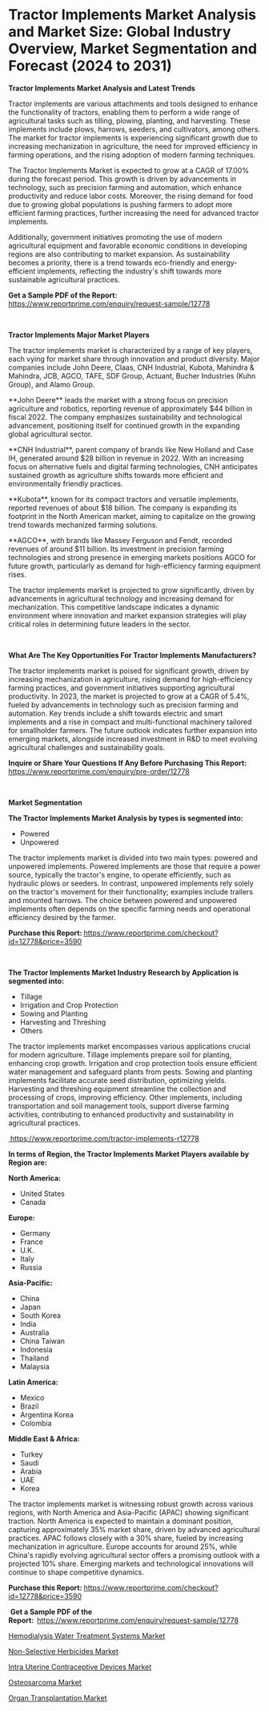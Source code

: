 <p><h1>Tractor Implements Market Analysis and Market Size: Global Industry Overview, Market Segmentation and Forecast (2024 to 2031)</h1></p><p><strong>Tractor Implements Market Analysis and Latest Trends</strong></p>
<p><p>Tractor implements are various attachments and tools designed to enhance the functionality of tractors, enabling them to perform a wide range of agricultural tasks such as tilling, plowing, planting, and harvesting. These implements include plows, harrows, seeders, and cultivators, among others. The market for tractor implements is experiencing significant growth due to increasing mechanization in agriculture, the need for improved efficiency in farming operations, and the rising adoption of modern farming techniques.</p><p>The Tractor Implements Market is expected to grow at a CAGR of 17.00% during the forecast period. This growth is driven by advancements in technology, such as precision farming and automation, which enhance productivity and reduce labor costs. Moreover, the rising demand for food due to growing global populations is pushing farmers to adopt more efficient farming practices, further increasing the need for advanced tractor implements. </p><p>Additionally, government initiatives promoting the use of modern agricultural equipment and favorable economic conditions in developing regions are also contributing to market expansion. As sustainability becomes a priority, there is a trend towards eco-friendly and energy-efficient implements, reflecting the industry's shift towards more sustainable agricultural practices.</p></p>
<p><strong>Get a Sample PDF of the Report:&nbsp;</strong> <a href="https://www.reportprime.com/enquiry/request-sample/12778">https://www.reportprime.com/enquiry/request-sample/12778</a></p>
<p>&nbsp;</p>
<p><strong>Tractor Implements Major Market Players</strong></p>
<p><p>The tractor implements market is characterized by a range of key players, each vying for market share through innovation and product diversity. Major companies include John Deere, Claas, CNH Industrial, Kubota, Mahindra & Mahindra, JCB, AGCO, TAFE, SDF Group, Actuant, Bucher Industries (Kuhn Group), and Alamo Group.</p><p>**John Deere** leads the market with a strong focus on precision agriculture and robotics, reporting revenue of approximately $44 billion in fiscal 2022. The company emphasizes sustainability and technological advancement, positioning itself for continued growth in the expanding global agricultural sector.</p><p>**CNH Industrial**, parent company of brands like New Holland and Case IH, generated around $28 billion in revenue in 2022. With an increasing focus on alternative fuels and digital farming technologies, CNH anticipates sustained growth as agriculture shifts towards more efficient and environmentally friendly practices.</p><p>**Kubota**, known for its compact tractors and versatile implements, reported revenues of about $18 billion. The company is expanding its footprint in the North American market, aiming to capitalize on the growing trend towards mechanized farming solutions.</p><p>**AGCO**, with brands like Massey Ferguson and Fendt, recorded revenues of around $11 billion. Its investment in precision farming technologies and strong presence in emerging markets positions AGCO for future growth, particularly as demand for high-efficiency farming equipment rises.</p><p>The tractor implements market is projected to grow significantly, driven by advancements in agricultural technology and increasing demand for mechanization. This competitive landscape indicates a dynamic environment where innovation and market expansion strategies will play critical roles in determining future leaders in the sector.</p></p>
<p>&nbsp;</p>
<p><strong>What Are The Key Opportunities For Tractor Implements Manufacturers?</strong></p>
<p><p>The tractor implements market is poised for significant growth, driven by increasing mechanization in agriculture, rising demand for high-efficiency farming practices, and government initiatives supporting agricultural productivity. In 2023, the market is projected to grow at a CAGR of 5.4%, fueled by advancements in technology such as precision farming and automation. Key trends include a shift towards electric and smart implements and a rise in compact and multi-functional machinery tailored for smallholder farmers. The future outlook indicates further expansion into emerging markets, alongside increased investment in R&D to meet evolving agricultural challenges and sustainability goals.</p></p>
<p><strong>Inquire or Share Your Questions If Any Before Purchasing This Report:</strong> <a href="https://www.reportprime.com/enquiry/pre-order/12778">https://www.reportprime.com/enquiry/pre-order/12778</a></p>
<p>&nbsp;</p>
<p><strong>Market Segmentation</strong></p>
<p><strong>The Tractor Implements Market Analysis by types is segmented into:</strong></p>
<p><ul><li>Powered</li><li>Unpowered</li></ul></p>
<p><p>The tractor implements market is divided into two main types: powered and unpowered implements. Powered implements are those that require a power source, typically the tractor's engine, to operate efficiently, such as hydraulic plows or seeders. In contrast, unpowered implements rely solely on the tractor's movement for their functionality; examples include trailers and mounted harrows. The choice between powered and unpowered implements often depends on the specific farming needs and operational efficiency desired by the farmer.</p></p>
<p><strong>Purchase this Report:&nbsp;</strong><a href="https://www.reportprime.com/checkout?id=12778&price=3590">https://www.reportprime.com/checkout?id=12778&price=3590</a></p>
<p>&nbsp;</p>
<p><strong>The Tractor Implements Market Industry Research by Application is segmented into:</strong></p>
<p><ul><li>Tillage</li><li>Irrigation and Crop Protection</li><li>Sowing and Planting</li><li>Harvesting and Threshing</li><li>Others</li></ul></p>
<p><p>The tractor implements market encompasses various applications crucial for modern agriculture. Tillage implements prepare soil for planting, enhancing crop growth. Irrigation and crop protection tools ensure efficient water management and safeguard plants from pests. Sowing and planting implements facilitate accurate seed distribution, optimizing yields. Harvesting and threshing equipment streamline the collection and processing of crops, improving efficiency. Other implements, including transportation and soil management tools, support diverse farming activities, contributing to enhanced productivity and sustainability in agricultural practices.</p></p>
<p><a href="https://www.reportprime.com/tractor-implements-r12778">&nbsp;https://www.reportprime.com/tractor-implements-r12778</a></p>
<p><strong>In terms of Region, the Tractor Implements Market Players available by Region are:</strong></p>
<p>
    <p> <strong> North America: </strong>
        <ul>
            <li>United States</li>
            <li>Canada</li>
        </ul>
        </p> 
    <p> <strong> Europe: </strong>
        <ul>
            <li>Germany</li>
            <li>France</li>
            <li>U.K.</li>
            <li>Italy</li>
            <li>Russia</li>
        </ul>
        </p> 
    <p> <strong> Asia-Pacific: </strong>
        <ul>
            <li>China</li>
            <li>Japan</li>
            <li>South Korea</li>
            <li>India</li>
            <li>Australia</li>
            <li>China Taiwan</li>
            <li>Indonesia</li>
            <li>Thailand</li>
            <li>Malaysia</li>
        </ul>
        </p> 
    <p> <strong> Latin America: </strong>
        <ul>
            <li>Mexico</li>
            <li>Brazil</li>
            <li>Argentina Korea</li>
            <li>Colombia</li>
        </ul>
        </p> 
    <p> <strong> Middle East & Africa: </strong>
        <ul>
            <li>Turkey</li>
            <li>Saudi</li>
            <li>Arabia</li>
            <li>UAE</li>
            <li>Korea</li>
        </ul>
    </p>
    </p>
<p><p>The tractor implements market is witnessing robust growth across various regions, with North America and Asia-Pacific (APAC) showing significant traction. North America is expected to maintain a dominant position, capturing approximately 35% market share, driven by advanced agricultural practices. APAC follows closely with a 30% share, fueled by increasing mechanization in agriculture. Europe accounts for around 25%, while China's rapidly evolving agricultural sector offers a promising outlook with a projected 10% share. Emerging markets and technological innovations will continue to shape competitive dynamics.</p></p>
<p><strong>Purchase this Report: </strong><a href="https://www.reportprime.com/checkout?id=12778&price=3590">https://www.reportprime.com/checkout?id=12778&price=3590</a></p>
<p>&nbsp;<strong>Get a Sample PDF of the Report:&nbsp;&nbsp;</strong><a href="https://www.reportprime.com/enquiry/request-sample/12778">https://www.reportprime.com/enquiry/request-sample/12778</a></p>
<p><strong></strong></p>
<p><p><a href="https://medium.com/@sean.peake0978/insights-into-the-hemodialysis-water-treatment-systems-market-size-which-is-expanding-with-a-12-4-27135f59b595">Hemodialysis Water Treatment Systems Market</a></p><p><a href="https://issuu.com/reportprime-2/docs/non-selective-herbicides-market-siz_40e4ab070af18a">Non-Selective Herbicides Market</a></p><p><a href="https://medium.com/@sean.peake0978/intra-uterine-contraceptive-devices-market-size-share-competitive-landscape-and-trend-analysis-85915d5601f9">Intra Uterine Contraceptive Devices Market</a></p><p><a href="https://www.linkedin.com/pulse/analyzing-osteosarcoma-market-dynamics-growth-drivers-pw9vc?trackingId=EMJV%2FLXAT4WfFgDjsWSwiA%3D%3D">Osteosarcoma Market</a></p><p><a href="https://www.linkedin.com/pulse/organ-transplantation-market-size-growing-cagr-47-report-venoc?trackingId=Dxnbh%2BfQRgCIv6ismbtjFw%3D%3D">Organ Transplantation Market</a></p></p>